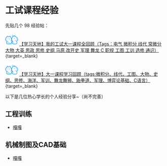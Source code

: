 # **工试课程经验**

先贴几个 98 经验帖：

![cc98](../images/LOGO/CC98_LOGO.png) [【学习天地】我的工试大一课程全回顾（Tags：电气 微积分 线代 常微分 大物 大英 思政 思修 史纲 马原 改开史 军理 舞龙 C 职规 工图 工训 选修 通识）](https://www.cc98.org/topic/5962710){target=_blank}

![cc98](../images/LOGO/CC98_LOGO.png) [【学习天地】大一课程学习回顾（tags:微积分、线代、工图、大物、史纲、思修、海洋、军训、舞龙舞狮、跆拳道、军理、博弈论基础、C语言）](https://www.cc98.org/topic/5961827){target=_blank}

以下是几位热心学长的个人经验分享~（尚不完善）

## 工程训练

- [嘎嘎](../Study/CourseExperience/工程训练食用指南%205f50d7e9935d4e4eb2bc24f63d9526e7.md)

## 机械制图及CAD基础

- [嘎嘎](../Study/CourseExperience/机械制图及CAD基础.md)

